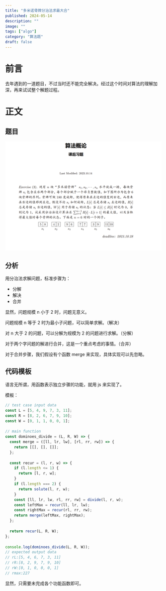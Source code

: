 ```yaml
---
title: "多米诺骨牌分治法求最大合"
published: 2024-05-14
description: ""
image: ""
tags: ["algo"]
category: "算法题"
draft: false
---
```


# 前言

去年遇到的一道题目，不过当时还不能完全解决。经过这个时间对算法的理解加深，再来试试整个解题过程。

# 正文

## 题目

![eventLoop](./question.jpg)

## 分析

用分治法求解问题，标准步骤为：

- 分解
- 解决
- 合并

显然，问题规模 n 小于 2 时，问题无意义。

问题规模 n 等于 2 时为最小子问题，可以简单求解。（解决）

对 n 大于 2 的问题，可以分解为规模为 2 的问题进行求解。（分解）

对于两个字问题的解进行合并，这是一个重点考虑的事情。（合并）

对于合并步骤，我们假设有个函数 merge 来实现，具体实现可以先忽略。

## 代码模板

语言无所谓，用函数表示独立步骤的功能，就用 js 来实现了。

模板：

```js
// test case input data
const L = [5, 4, 9, 7, 3, 11];
const R = [8, 2, 6, 7, 9, 10];
const W = [0, 1, 1, 0, 0, 1];

// main function
const dominoes_divide = (L, R, W) => {
  const merge = ([ll, lr, lw], [rl, rr, rw]) => {
    return [[], [], []];
  };

  const recur = (l, r, w) => {
    if (l.length <= 1) {
      return [l, r, w];
    }
    if (l.length === 2) {
      return solute(l, r, w);
    }
    const [ll, lr, lw, rl, rr, rw] = divide(l, r, w);
    const leftMax = recur(ll, lr, lw);
    const rightMax = recur(rl, rr, rw);
    return merge(leftMax, rightMax);
  };

  return recur(L, R, W);
};

console.log(dominoes_divide(L, R, W));
// expected output data
// rL:[5, 4, 6, 7, 3, 11]
// rR:[8, 2, 9, 7, 9, 10]
// rW:[0, 1, 0, 0, 0, 1]
// rmax:227
```

显然，只需要未完成各个功能函数即可。
